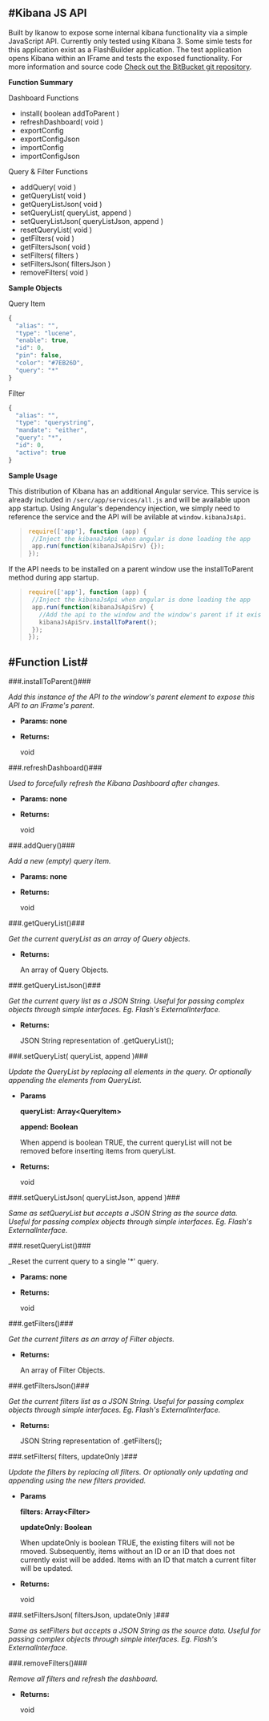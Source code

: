 #Kibana JS API
-

Built by Ikanow to expose some internal kibana functionality via a simple JavaScript API. Currently only tested using Kibana 3. Some simle tests for this application exist as a FlashBuilder application. The test application opens Kibana within an IFrame and tests the exposed functionality. For more information and source code [Check out the BitBucket git repository](https://bitbucket.org/mike_grill/com.ikanow.infinite.kibana.tests/src).

**Function Summary**

Dashboard Functions
* install( boolean addToParent )
* refreshDashboard( void )
* exportConfig
* exportConfigJson
* importConfig
* importConfigJson

Query & Filter Functions
* addQuery( void )
* getQueryList( void )
* getQueryListJson( void )
* setQueryList( queryList, append )
* setQueryListJson( queryListJson, append )
* resetQueryList( void )
* getFilters( void )
* getFiltersJson( void )
* setFilters( filters ) 
* setFiltersJson( filtersJson )
* removeFilters( void )

**Sample Objects**

Query Item
```javascript
{
  "alias": "",
  "type": "lucene",
  "enable": true,
  "id": 0,
  "pin": false,
  "color": "#7EB26D",
  "query": "*"
}
```

Filter
```javascript
{
  "alias": "",
  "type": "querystring",
  "mandate": "either",
  "query": "*",
  "id": 0,
  "active": true
}
```

**Sample Usage**

This distribution of Kibana has an additional Angular service. This service is already included in `/serc/app/services/all.js` and will be available upon app startup. Using Angular's dependency injection, we simply need to reference the service and the API will be avilable at `window.kibanaJsApi`.
>```javascript
>require(['app'], function (app) {
>  //Inject the kibanaJsApi when angular is done loading the app
>  app.run(function(kibanaJsApiSrv) {});
>});
>```

If the API needs to be installed on a parent window use the installToParent method during app startup.
>```javascript
>require(['app'], function (app) {
>  //Inject the kibanaJsApi when angular is done loading the app
>  app.run(function(kibanaJsApiSrv) {
>    //Add the api to the window and the window's parent if it exists
>    kibanaJsApiSrv.installToParent();
>  });
>});
>```

#Function List#
-
###.installToParent()###

  _Add this instance of the API to the window's parent element to expose this API to an IFrame's parent._

* **Params: none**
* **Returns:**

  void

###.refreshDashboard()###

  _Used to forcefully refresh the Kibana Dashboard after changes._

* **Params: none**
* **Returns:**

  void

###.addQuery()###

  _Add a new (empty) query item._

* **Params: none**
* **Returns:**

  void


###.getQueryList()###

  _Get the current queryList as an array of Query objects._

* **Returns:**

  An array of Query Objects.

###.getQueryListJson()###

  _Get the current query list as a JSON String. Useful for passing complex objects through simple interfaces. Eg. Flash's ExternalInterface._
  
* **Returns:**

  JSON String representation of .getQueryList();  
  
###.setQueryList( queryList, append )###

  _Update the QueryList by replacing all elements in the query. Or optionally appending the elements from QueryList._

* **Params**

  **queryList: Array\<QueryItem\>**
  
  **append: Boolean**
  
  When append is boolean TRUE, the current queryList will not be removed before inserting items from queryList.

* **Returns:**

  void
  
###.setQueryListJson( queryListJson, append )###

  _Same as setQueryList but accepts a JSON String as the source data. Useful for passing complex objects through simple interfaces. Eg. Flash's ExternalInterface._
  
###.resetQueryList()###

  _Reset the current query to a single '*' query.
  
* **Params: none**

* **Returns:**

  void
  
###.getFilters()###

  _Get the current filters as an array of Filter objects._

* **Returns:**

  An array of Filter Objects.

###.getFiltersJson()###

  _Get the current filters list as a JSON String. Useful for passing complex objects through simple interfaces. Eg. Flash's ExternalInterface._
  
* **Returns:**

  JSON String representation of .getFilters();  
  
###.setFilters( filters, updateOnly )###

  _Update the filters by replacing all filters. Or optionally only updating and appending using the new filters provided._

* **Params**

  **filters: Array\<Filter\>**
  
  **updateOnly: Boolean**
  
  When updateOnly is boolean TRUE, the existing filters will not be rmoved. Subsequently, items without an ID or an ID that does not currently exist will be added. Items with an ID that match a current filter will be updated.

* **Returns:**

  void
  
###.setFiltersJson( filtersJson, updateOnly )###

  _Same as setFilters but accepts a JSON String as the source data. Useful for passing complex objects through simple interfaces. Eg. Flash's ExternalInterface._

###.removeFilters()###

  _Remove all filters and refresh the dashboard._
  
* **Returns:**

  void
  

